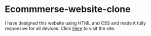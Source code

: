 # Ecommmerse-website-clone
I have designed this website using HTML and CSS and made it fully responsive for all devices.
Click <a href="https://asghar4415.github.io/Ecommmerse-website-clone/">Here</a> to visit the site.
